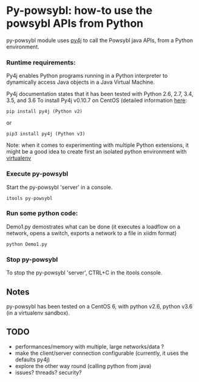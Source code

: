 # Py-powsybl:  how-to use the powsybl APIs from Python

py-powsybl module uses [py4j](https://www.py4j.org) to call the Powsybl java APIs, from a Python environment.
 
### Runtime requirements:
Py4j enables Python programs running in a Python interpreter to dynamically access Java objects in a Java Virtual Machine.

Py4j documentation states that it has been tested with Python 2.6, 2.7, 3.4, 3.5, and 3.6
To install Py4j v0.10.7 on CentOS (detailed information [here](https://www.py4j.org/install.html#id1):
    
    pip install py4j (Python v2)
    
or
    
    pip3 install py4j (Python v3)
 
Note: when it comes to experimenting with multiple Python extensions, it might be a good idea to create first an isolated python environment with [virtualenv](https://virtualenv.pypa.io/en/stable/)
       
### Execute py-powsybl

Start the py-powsybl 'server' in a console. 

    itools py-powsybl
   
### Run some python code:

Demo1.py demostrates what can be done (it executes a loadflow on a network, opens a switch, exports a network to a file in xiidm format)

    python Demo1.py     

### Stop py-powsybl
To stop the py-powsybl 'server',  CTRL+C in the itools console. 
 

## Notes
py-powsybl has been tested on a CentOS 6, with python v2.6, python v3.6 (in a virtualenv sandbox).

## TODO
* performances/memory with multiple, large networks/data ? 
* make the client/server connection configurable (currently, it uses the defaults py4j)
* explore the other way round (calling python from java)
* issues? threads? security? 

